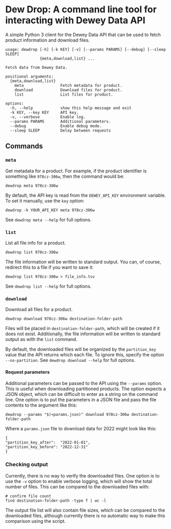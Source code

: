 Dew Drop: A command line tool for interacting with Dewey Data API
=================================================================

A simple Python 3 client for the Dewey Data API that can be used to fetch
product information and download files.

    usage: dewdrop [-h] [-k KEY] [-v] [--params PARAMS] [--debug] [--sleep SLEEP]
                   {meta,download,list} ...

    Fetch data from Dewey Data.

    positional arguments:
      {meta,download,list}
        meta                Fetch metadata for product.
        download            Download files for product.
        list                List files for product.

    options:
      -h, --help            show this help message and exit
      -k KEY, --key KEY     API key.
      -v, --verbose         Enable log.
      --params PARAMS       Additional parameters.
      --debug               Enable debug mode.
      --sleep SLEEP         Delay between requests


## Commands

### `meta`

Get metadata for a product. For example, if the product identifier is
something like `978cz-306w`, then the command would be:

    dewdrop meta 978cz-306w

By default, the API key is read from the `DEWEY_API_KEY` environment variable.
To set it manually, use the `key` option:

    dewdrop -k YOUR_API_KEY meta 978cz-306w

See `dewdrop meta --help` for full options.

### `list`

List all file info for a product.

    dewdrop list 978cz-306w

The file information will be written to standard output. You can, of course,
redirect this to a file if you want to save it:

    dewdrop list 978cz-306w > file_info.tsv

See `dewdrop list --help` for full options.

### `download`

Download all files for a product.

    dewdrop download 978cz-306w destination-folder-path

Files will be placed in `destination-folder-path`, which will be created if
it does not exist. Additionally, the file information will be written to
standard output as with the `list` command.

By default, the downloaded files will be organized by the `partition_key`
value that the API returns which each file. To ignore this, specify the
option `--no-partition`. See `dewdrop download --help` for full options.

#### Request parameters

Additional parameters can be passed to the API using the `--params` option.
This is useful when downloading partitioned products. The option expects a
JSON object, which can be difficult to enter as a string on the command line.
One option is to put the parameters in a JSON file and pass the file contents
to the argument like this:

    dewdrop --params "$(<params.json)" download 978cz-306w destination-folder-path

Where a `params.json` file to download data for 2022 might look like this:

    {
    "partition_key_after":  "2022-01-01",
    "partition_key_before": "2022-12-31"
    }

### Checking output

Currently, there is no way to verify the downloaded files. One option is
to use the `-v` option to enable verbose logging, which will show the total
number of files. This can be compared to the downloaded files with:

    # confirm file count
    find destination-folder-path -type f | wc -l

The output file list will also contain file sizes, which can be compared to
the downloaded files, although currently there is no automatic way to make
this comparison using the script.
